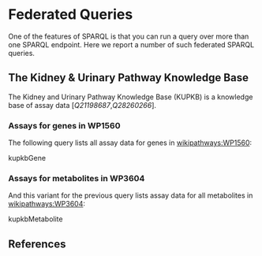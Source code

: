 # Federated Queries

One of the features of SPARQL is that you can run a query over more
than one SPARQL endpoint. Here we report a number of such <topic>federated SPARQL</topic>
queries.

## The Kidney & Urinary Pathway Knowledge Base

The <topic>Kidney and Urinary Pathway Knowledge Base</topic> (KUPKB) is a knowledge
base of assay data [<cite>Q21198687</cite>,<cite>Q28260266</cite>].

### Assays for genes in WP1560

The following query lists all assay data for genes in 
[wikipathways:WP1560](https://identifiers.org/wikipathways:WP1560):

<sparql>kupkbGene</sparql>

### Assays for metabolites in WP3604

And this variant for the previous query lists assay data for all
metabolites in [wikipathways:WP3604](https://identifiers.org/wikipathways:WP3604):

<sparql>kupkbMetabolite</sparql>

## References

<references/>

